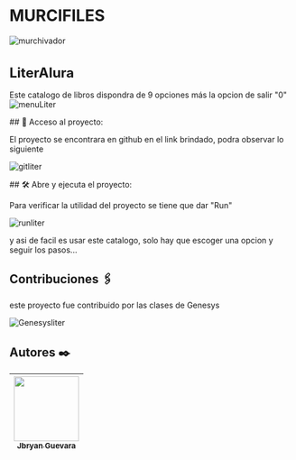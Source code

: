 <h1 style="text-align: left;">MURCIFILES</h1>

   ![murchivador](https://github.com/user-attachments/assets/5d887780-9365-4f7e-9f76-101a58a8aa58)


<h1 style="font-size: 24px; font-weight: bold;">LiterAlura</h1>

Este catalogo de libros dispondra de 9 opciones más la opcion de salir "0"
![menuLiter](https://github.com/user-attachments/assets/c84fa819-0aba-4197-9487-f16dfeff30a9)

\## 📁 Acceso al proyecto: 

El proyecto se encontrara en github en el link brindado, podra observar lo siguiente

![gitliter](https://github.com/user-attachments/assets/99bbb9f4-54e3-4f1a-add9-b7d2425bb0cf)


\## 🛠️ Abre y ejecuta el proyecto:

Para verificar la utilidad del proyecto se tiene que dar "Run"

![runliter](https://github.com/user-attachments/assets/704de159-397e-4305-9578-ed6e9892b5ef)


y asi de facil es usar este catalogo, solo hay que escoger una opcion y seguir los pasos...

## Contribuciones 🖇️
este proyecto fue contribuido por las clases de Genesys  

![Genesysliter](https://github.com/user-attachments/assets/c5280a28-4df2-4d34-9c3b-ab0727d9debe)



## Autores ✒️
| [<img src="https://github.com/user-attachments/assets/a06186be-9579-49f3-8b64-930e41b5b345" width=115><br><sub>Jbryan Guevara</sub>]([https://github.com/jbryan92]) |
| :---: | 
